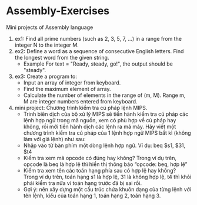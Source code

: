 # Assembly-Exercises
Mini projects of Assembly language

1. ex1: Find all prime numbers (such as 2, 3, 5, 7, ...)  in a range from the integer N to the integer M.
2. ex2: Define a word as a sequence of consecutive English letters. Find the longest word from the given string.
   - Example For text = "Ready, steady, go!", the output should be "steady".
3. ex3: Create a program to: 
    - Input an array of integer from keyboard.
    - Find the maximum element of array.
    - Calculate the number of elements in the range of (m, M). Range m, M are integer numbers entered from keyboard.
4. mini project: Chương trình kiểm tra cú pháp lệnh MIPS.
    - Trình biên dịch của bộ xử lý MIPS sẽ tiến hành kiểm tra cú pháp các lệnh hợp ngữ trong mã nguồn, xem có phù hợp về cú pháp hay không, rồi mới tiến hành dịch các lệnh ra mã máy. Hãy viết một chương trình kiểm tra cú pháp của 1 lệnh hợp ngữ MIPS bất kì (không làm với giả lệnh) như sau: 
    + Nhập vào từ bàn phím một dòng lệnh hợp ngữ. Ví dụ: beq $s1, $31, $t4 
    + Kiểm tra xem mã opcode có đúng hay không? Trong ví dụ trên, opcode là beq là hợp lệ thì hiển thị thông báo “opcode: beq, hợp lệ”
    + Kiểm tra xem tên các toán hạng phía sau có hợp lệ hay không? Trong ví dụ trên, toán hạng s1 là hợp lệ, 31 là không hợp lệ, t4 thì khỏi phải kiểm tra nữa vì toán hạng trước đã bị sai rồi.
    - Gợi ý: nên xây dựng một cấu trúc chứa khuôn dạng của từng lệnh với tên lệnh, kiểu của toán hạng 1, toán hạng 2, toán hạng 3.
  

